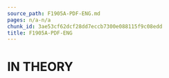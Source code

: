 ```yaml
---
source_path: F1905A-PDF-ENG.md
pages: n/a-n/a
chunk_id: 3ae53cf62dcf28dd7eccb7300e088115f9c08edd
title: F1905A-PDF-ENG
---
```

# IN THEORY
